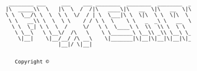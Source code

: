 <pre>
 ________ ___     ___    ___ ________  ________  ________  ________ _________   
|\  _____\\  \   |\  \  /  /|\   ____\|\   __  \|\   __  \|\  _____\\___   ___\ 
\ \  \__/\ \  \  \ \  \/  / | \  \___|\ \  \|\  \ \  \|\  \ \  \__/\|___ \  \_| 
 \ \   __\\ \  \  \ \    / / \ \  \    \ \   _  _\ \   __  \ \   __\    \ \  \  
  \ \  \_| \ \  \  /     \/   \ \  \____\ \  \\  \\ \  \ \  \ \  \_|     \ \  \ 
   \ \__\   \ \__\/  /\   \    \ \_______\ \__\\ _\\ \__\ \__\ \__\       \ \__\
    \|__|    \|__/__/ /\ __\    \|_______|\|__|\|__|\|__|\|__|\|__|        \|__|
                 |__|/ \|__|                                                    

                                                                                
   Copyright ©                                                                             
</pre>
